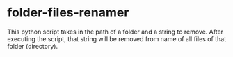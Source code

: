 # folder-files-renamer
This python script takes in the path of a folder and a string to remove. After executing the script, that string will be removed from name of all files of that folder (directory).
